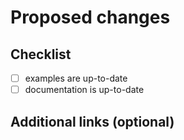 # Proposed changes

## Checklist

- [ ] examples are up-to-date
- [ ] documentation is up-to-date

## Additional links (optional)
